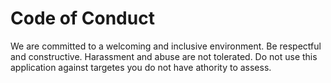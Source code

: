 # Code of Conduct
We are committed to a welcoming and inclusive environment. Be respectful and constructive. Harassment and abuse are not tolerated.
Do not use this application against targetes you do not have athority to assess.
